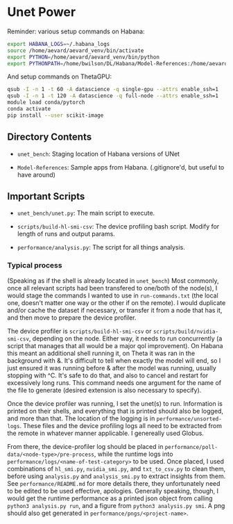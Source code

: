 # Unet Power

Reminder: various setup commands on Habana:

```bash
export HABANA_LOGS=~/.habana_logs
source /home/aevard/aevard_venv/bin/activate
export PYTHON=/home/aevard/aevard_venv/bin/python
export PYTHONPATH=/home/bwilson/DL/Habana/Model-References:/home/aevard/aevard_venv/bin/python
```

And setup commands on ThetaGPU:

```bash
qsub -I -n 1 -t 60 -A datascience -q single-gpu --attrs enable_ssh=1
qsub -I -n 1 -t 120 -A datascience -q full-node --attrs enable_ssh=1
module load conda/pytorch
conda activate
pip install --user scikit-image
```

## Directory Contents

* `unet_bench`:
    Staging location of Habana versions of UNet

* `Model-References`:
    Sample apps from Habana. (.gitignore'd, but useful to have around)

## Important Scripts

* `unet_bench/unet.py`:
    The main script to execute.

* `scripts/build-hl-smi-csv`:
    The device profiling bash script. Modify for length of runs and output params.

* `performance/analysis.py`:
    The script for all things analysis.

### Typical process

(Speaking as if the shell is already located in `unet_bench`)
Most commonly, once all relevant scripts had been transfered to one/both of the node(s),
I would stage the commands I wanted to use in `run-commands.txt` (the local one,
doesn't matter one way or the other if on the remote). I would duplicate and/or
cache the dataset if necessary, or transfer it from a node that has it, and then
move to prepare the device profiler.

The device profiler is `scripts/build-hl-smi-csv` or `scripts/build/nvidia-smi-csv`,
depending on the node. Either way, it needs to run concurrently (a script that manages
that all would be a major qol improvement). On Habana this meant an additional shell
running it, on Theta it was ran in the background with &. It's difficult to tell when
exactly the model will end, so I just ensured it was running before & after the model
was running, usually stopping with ^C. It's safe to do that, and also to cancel and
restart for excessively long runs. This command needs one argument for the name of the
file to generate (desired extension is also necessary to specify).

Once the device profiler was running, I set the unet(s) to run. Information is printed
on their shells, and everything that is printed should also be logged, and more than that.
The location of the logging is in `performance/unsorted-logs`. These files and the
device profiling logs all need to be extracted from the remote in whatever manner
applicable. I genereally used Globus.

From there, the device-profiler log should be placed in
`performance/poll-data/<node-type>/pre-process`, while the runtime logs into
`performance/logs/<name-of-test-category>` to be used. Once placed, I used
combinations of `hl_smi.py`, `nvidia_smi.py`, and `txt_to_csv.py` to clean them,
before using `analysis.py` and `analysis_smi.py` to extract insights from them.
See `performance/README.md` for more details there, they unfortunately
need to be edited to be used effective, apologies. Generally speaking, though,
I would get the runtime performance as a printed json object from calling
`python3 analysis.py run`, and a figure from `python3 analysis.py smi`.
A png should also get generated in `performance/pngs/<project-name>`.
